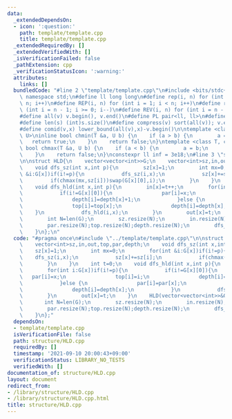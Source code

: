 ```yaml
---
data:
  _extendedDependsOn:
  - icon: ':question:'
    path: template/template.cpp
    title: template/template.cpp
  _extendedRequiredBy: []
  _extendedVerifiedWith: []
  _isVerificationFailed: false
  _pathExtension: cpp
  _verificationStatusIcon: ':warning:'
  attributes:
    links: []
  bundledCode: "#line 2 \"template/template.cpp\"\n#include <bits/stdc++.h>\nusing\
    \ namespace std;\n#define ll long long\n#define rep(i, n) for (int i = 0; i <\
    \ n; i++)\n#define REP(i, n) for (int i = 1; i < n; i++)\n#define rev(i, n) for\
    \ (int i = n - 1; i >= 0; i--)\n#define REV(i, n) for (int i = n - 1; i > 0; i--)\n\
    #define all(v) v.begin(), v.end()\n#define PL pair<ll, ll>\n#define PI pair<int,int>\n\
    #define len(s) (int)s.size()\n#define compress(v) sort(all(v)); v.erase(unique(all(v)),v.end());\n\
    #define comid(v,x) lower_bound(all(v),x)-v.begin()\n\ntemplate <class T, class\
    \ U>\ninline bool chmin(T &a, U b) {\n    if (a > b) {\n        a = b;\n     \
    \   return true;\n    }\n    return false;\n}\ntemplate <class T, class U>\ninline\
    \ bool chmax(T &a, U b) {\n    if (a < b) {\n        a = b;\n        return true;\n\
    \    }\n    return false;\n}\nconstexpr ll inf = 3e18;\n#line 3 \"structure/HLD.cpp\"\
    \n\nstruct HLD{\n    vector<vector<int>>G;\n    vector<int>sz,in,out,top,par,depth;\n\
    \    void dfs_sz(int x,int p){\n        sz[x]=1;\n        int mx=0;\n        for(int\
    \ &i:G[x])if(i!=p){\n            dfs_sz(i,x);\n            sz[x]+=sz[i];\n   \
    \         if(chmax(mx,sz[i]))swap(G[x][0],i);\n        }\n    }\n    int t=0;\n\
    \    void dfs_hld(int x,int p){\n        in[x]=t++;\n        for(int i:G[x])if(i!=p){\n\
    \            if(i!=G[x][0]){\n                par[i]=x;\n                top[i]=i;\n\
    \                depth[i]=depth[x]+1;\n            }else {\n                par[i]=par[x];\n\
    \                top[i]=top[x];\n                depth[i]=depth[x];\n        \
    \    }\n            dfs_hld(i,x);\n        }\n        out[x]=t;\n    }\n    HLD(vector<vector<int>>&G):G(G){\n\
    \        int N=len(G);\n        sz.resize(N);\n        in.resize(N);out.resize(N);\n\
    \        par.resize(N);top.resize(N);depth.resize(N);\n        dfs_sz(0,0);dfs_hld(0,0);\n\
    \    }\n};\n"
  code: "#pragma once\n#include \"../template/template.cpp\"\n\nstruct HLD{\n    vector<vector<int>>G;\n\
    \    vector<int>sz,in,out,top,par,depth;\n    void dfs_sz(int x,int p){\n    \
    \    sz[x]=1;\n        int mx=0;\n        for(int &i:G[x])if(i!=p){\n        \
    \    dfs_sz(i,x);\n            sz[x]+=sz[i];\n            if(chmax(mx,sz[i]))swap(G[x][0],i);\n\
    \        }\n    }\n    int t=0;\n    void dfs_hld(int x,int p){\n        in[x]=t++;\n\
    \        for(int i:G[x])if(i!=p){\n            if(i!=G[x][0]){\n             \
    \   par[i]=x;\n                top[i]=i;\n                depth[i]=depth[x]+1;\n\
    \            }else {\n                par[i]=par[x];\n                top[i]=top[x];\n\
    \                depth[i]=depth[x];\n            }\n            dfs_hld(i,x);\n\
    \        }\n        out[x]=t;\n    }\n    HLD(vector<vector<int>>&G):G(G){\n \
    \       int N=len(G);\n        sz.resize(N);\n        in.resize(N);out.resize(N);\n\
    \        par.resize(N);top.resize(N);depth.resize(N);\n        dfs_sz(0,0);dfs_hld(0,0);\n\
    \    }\n};"
  dependsOn:
  - template/template.cpp
  isVerificationFile: false
  path: structure/HLD.cpp
  requiredBy: []
  timestamp: '2021-09-10 20:00:43+09:00'
  verificationStatus: LIBRARY_NO_TESTS
  verifiedWith: []
documentation_of: structure/HLD.cpp
layout: document
redirect_from:
- /library/structure/HLD.cpp
- /library/structure/HLD.cpp.html
title: structure/HLD.cpp
---
```

